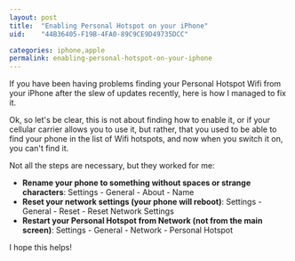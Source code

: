 ```yaml
---
layout: post
title:  "Enabling Personal Hotspot on your iPhone"
uid:	"44B36405-F19B-4FA0-89C9CE9D49735DCC"

categories: iphone,apple
permalink: enabling-personal-hotspot-on-your-iphone
---
```

<p>If you have been having problems finding your Personal Hotspot Wifi from your iPhone after the slew of updates recently, here is how I managed to fix it. </p>
<p>Ok, so let's be clear, this is not about finding how to enable it, or if your cellular carrier allows you to use it, but rather, that you used to be able to find your phone in the list of Wifi hotspots, and now when you switch it on, you can't find it. </p>
<p>Not all the steps are necessary, but they worked for me:</p>
<ul>
<li><strong>Rename your phone to something without spaces or strange characters</strong>: Settings - General - About - Name</li>
<li><strong>Reset your network settings (your phone will reboot)</strong>: Settings - General - Reset - Reset Network Settings</li>
<li><strong>Restart your Personal Hotspot from Network (not from the main screen)</strong>: Settings - General - Network - Personal Hotspot</li>
</ul>
<p>I hope this helps!</p>